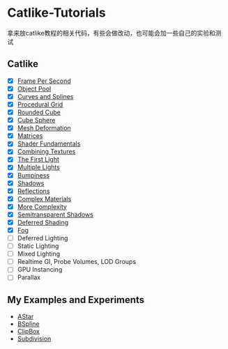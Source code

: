 # Catlike-Tutorials

拿来放catlike教程的相关代码，有些会做改动，也可能会加一些自己的实验和测试

## Catlike

- [x] [Frame Per Second](/Assets/FramesPerSecond)
- [x] [Object Pool](/Assets/ObjectPools)
- [x] [Curves and Splines](/Assets/CurvesAndSplines)
- [x] [Procedural Grid](/Assets/ProceduralGrid)
- [x] [Rounded Cube](/Assets/RoundedCube)
- [x] [Cube Sphere](/Assets/CubeSphere)
- [x] [Mesh Deformation](/Assets/MeshDeformation)
- [x] [Matrices](/Assets/Matrix%20With%20Projection)
- [x] [Shader Fundamentals](/Assets/ShaderFundamental)
- [x] [Combining Textures](/Assets/CombineTexture)
- [x] [The First Light](/Assets/ShaderFundamental)
- [x] [Multiple Lights](/Assets/ShaderFundamental)
- [x] [Bumpiness](/Assets/ShaderFundamental)
- [x] [Shadows](/Assets/ShaderFundamental)
- [x] [Reflections](/Assets/ShaderFundamental)
- [x] [Complex Materials](/Assets/ShaderFundamental)
- [x] [More Complexity](/Assets/ShaderFundamental)
- [x] [Semitransparent Shadows](/Assets/ShaderFundamental)
- [x] [Deferred Shading](/Assets/ShaderFundamental)
- [x] [Fog](/Assets/ShaderFundamental)
- [ ] Deferred Lighting
- [ ] Static Lighting
- [ ] Mixed Lighting
- [ ] Realtime GI, Probe Volumes, LOD Groups
- [ ] GPU Instancing
- [ ] Parallax

## My Examples and Experiments

- [AStar](/Assets/Astar)
- [BSpline](/Assets/BSpline)
- [ClipBox](/Assets/ClipBox)
- [Subdivision](/Assets/Subdivision)
